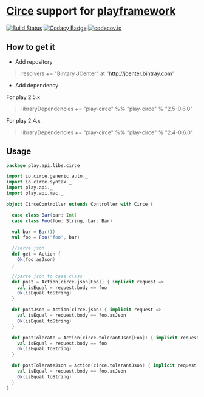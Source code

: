 [Circe](https://github.com/travisbrown/circe) support for [playframework](https://playframework.com/)
=====================================================================================================
[![Build Status](https://travis-ci.org/jilen/play-circe.svg?branch=master)](https://travis-ci.org/jilen/play-circe)
[![Codacy Badge](https://api.codacy.com/project/badge/grade/c9fcd36a885546f8b9d2a427853e5353)](https://www.codacy.com/app/jilen-zhang/play-circe)
[![codecov.io](https://codecov.io/github/jilen/play-circe/coverage.svg?branch=master)](https://codecov.io/github/jilen/play-circe?branch=master)

How to get it
-------------
- Add repository

> resolvers += "Bintary JCenter" at "http://jcenter.bintray.com"

- Add dependency

For play 2.5.x

> libraryDependencies += "play-circe" %% "play-circe" % "2.5-0.6.0"

For play 2.4.x

> libraryDependencies += "play-circe" %% "play-circe" % "2.4-0.6.0"

Usage
-----

```scala
package play.api.libs.circe

import io.circe.generic.auto._
import io.circe.syntax._
import play.api._
import play.api.mvc._

object CirceController extends Controller with Circe {

  case class Bar(bar: Int)
  case class Foo(foo: String, bar: Bar)

  val bar = Bar(1)
  val foo = Foo("foo", bar)

  //serve json
  def get = Action {
    Ok(foo.asJson)
  }

  //parse json to case class
  def post = Action(circe.json[Foo]) { implicit request =>
    val isEqual = request.body == foo
    Ok(isEqual.toString)
  }

  def postJson = Action(circe.json) { implicit request =>
    val isEqual = request.body == foo.asJson
    Ok(isEqual.toString)
  }

  def postTolerate = Action(circe.tolerantJson[Foo]) { implicit request =>
    val isEqual = request.body == foo
    Ok(isEqual.toString)
  }

  def postTolerateJson = Action(circe.tolerantJson) { implicit request =>
    val isEqual = request.body == foo.asJson
    Ok(isEqual.toString)
  }
}
```
